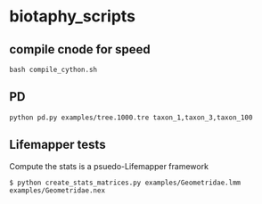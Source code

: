 # biotaphy_scripts

## compile cnode for speed

`bash compile_cython.sh`

## PD

`python pd.py examples/tree.1000.tre taxon_1,taxon_3,taxon_100`


## Lifemapper tests

Compute the stats is a psuedo-Lifemapper framework

`$ python create_stats_matrices.py examples/Geometridae.lmm examples/Geometridae.nex`